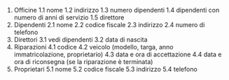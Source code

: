 1) Officine 
	1.1 nome
	1.2 indirizzo
	1.3 numero dipendenti
	1.4 dipendenti con numero di anni di servizio
	1.5 direttore
2) Dipendenti
	2.1 nome
	2.2 codice fiscale
	2.3 indirizzo
	2.4 numero di telefono
3) Direttori
	3.1 vedi dipendenti
	3.2 data di nascita
4) Riparazioni
	4.1 codice
	4.2 veicolo (modello, targa, anno immatricolazione, proprietario)
	4.3 data e ora di accettazione
	4.4 data e ora di riconsegna (se la riparazione è terminata)
5) Proprietari
	5.1 nome
	5.2 codice fiscale
	5.3 indirizzo
	5.4 telefono
	
